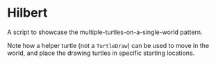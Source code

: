 # Hilbert

A script to showcase the multiple-turtles-on-a-single-world pattern.

Note how a helper turtle (not a `TurtleDraw`) can be used to move in the world,
and place the drawing turtles in specific starting locations.
